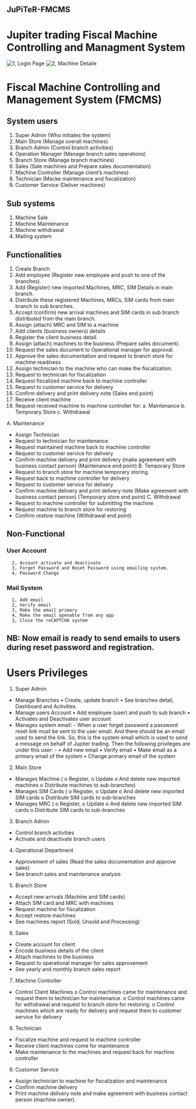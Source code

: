 ## JuPiTeR-FMCMS

# Jupiter trading Fiscal Machine Controlling and Managment System

![1, Login Page](https://user-images.githubusercontent.com/60927507/149326156-cbeff779-52e3-4b06-a7c8-aa75b2d4ab1d.png)
![2, Machine Detaile](https://user-images.githubusercontent.com/60927507/149324901-e408c4c6-33c2-4f9b-99ed-931dfb77c134.png)

# Fiscal Machine Controlling and Management System (FMCMS)

## System users

1. Super Admin (Who initiates the system)
2. Main Store (Manage overall machines)
3. Branch Admin (Control branch activities)
4. Operation Manager (Manage branch sales operations)
5. Branch Store (Manage branch machines)
6. Sales (Sale machines and Prepare sales documentation)
7. Machine Controller (Manage client’s machines)
8. Technician (Macke maintenance and fiscalization)
9. Customer Service (Deliver machines)

## Sub systems

1. Machine Sale
2. Machine Maintenance
3. Machine withdrawal
4. Mailing system

## Functionalities

1. Create Branch
2. Add employee (Register new employee and push to one of the branches).
3. Add (Register) new imported Machines, MRC, SIM Details in main branch.
4. Distribute these registered Machines, MRCs, SIM cards from main branch to sub branches.
5. Accept (confirm) new arrival machines and SIM cards in sub branch distributed from the main branch.
6. Assign (attach) MRC and SIM to a machine
7. Add clients (business owners) details
8. Register the client business detail.
9. Assign (attach) machines to the business (Prepare sales document).
10. Request the sales document to Operational manager for approval.
11. Approve the sales documentation and request to branch store for machine readiness
12. Assign technician to the machine who can make the fiscalization.
13. Request to technician for fiscalization
14. Request fiscalized machine back to machine controller
15. Request to customer service for delivery
16. Confirm delivery and print delivery note (Sales end point)
17. Receive client machine
18. Request received machine to machine controller for:
    a. Maintenance
    b. Temporary Store
    c. Withdrawal

A. Maintenance

- Assign Technician
- Request to technician for maintenance
- Request maintained machine back to machine controller
- Request to customer service for delivery
- Confirm machine delivery and print delivery (make agreement with business contact person) (Maintenance end point)
  B. Temporary Store
- Request to branch store for machine temporary storing.
- Request back to machine controller for delivery
- Request to customer service for delivery
- Confirm machine delivery and print delivery note (Make agreement with business contact person)
  (Temporary store end point)
  C. Withdrawal
- Request to machine controller for submitting the machine
- Request machine to branch store for restoring
- Confirm restore machine
  (Withdrawal end point)

## Non-Functional

### User Account

      2, Account activate and deactivate
      3, Forget Password and Reset Password using emailing system.
      4, Password Change

### Mail System

      1, Add email
      2, Verify email
      3, Make the email primary
      4, Make the email openable from any app
      3, Close the reCAPTCHA system

## NB: Now email is ready to send emails to users during reset password and registration.

# Users Privileges

1. Super Admin

- Manage Branches
  • Create, update branch
  • See branches detail, Dashboard and Activities.
- Manage users Account
  • Add employee (user) and push to sub branch
  • Activates and Deactivates user account
- Manages system email: - When a user forget password a password reset link must be sent to the user email. And there should be an email used to send the link. So, this is the system email which is used to send a message on behalf of Jupiter trading. Then the following privileges are under this user: -
  • Add new email
  • Verify email
  • Make email as a primary email of the system
  • Change primary email of the system

2. Main Store

- Manages Machine (
  o Register,
  o Update
  o And delete new imported machines
  o Distribute machines to sub-branches)
- Manages SIM Cards (
  o Register,
  o Update
  o And delete new imported SIM cards
  o Distribute SIM cards to sub-branches
- Manages MRC (
  o Register,
  o Update
  o And delete new imported SIM cards
  o Distribute SIM cards to sub-branches

3. Branch Admin

- Control branch activities
- Activate and deactivate branch users

4. Operational Department

- Approvement of sales (Read the sales documentation and approve sales)
- See branch sales and maintenance analysis

5. Branch Store

- Accept new arrivals (Machine and SIM cards)
- Attach SIM card and MRC with machines
- Request machine for fiscalization
- Accept restore machines
- See machines report (Sold, Unsold and Processing)

6. Sales

- Create account for client
- Encode business details of the client
- Attach machines to the business
- Request to operational manager for sales approvement
- See yearly and monthly branch sales report

7. Machine Controller

- Control Client Machines
  o Control machines came for maintenance and request them to technician for maintenance.
  o Control machines came for withdrawal and request to branch store for restoring.
  o Control machines which are ready for delivery and request them to customer service for delivery

8. Technician

- Fiscalize machine and request to machine controller
- Receive client machines come for maintenance
- Make maintenance to the machines and request back for machine controller

9. Customer Service

- Assign technician to machine for fiscalization and maintenance
- Confirm machine delivery
- Print machine delivery note and make agreement with business contact person (machine owner).

